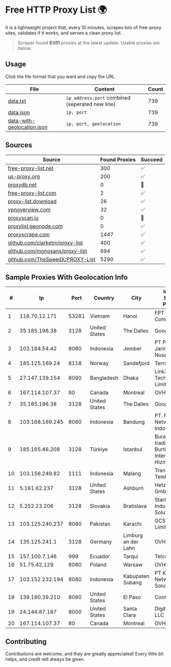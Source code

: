 
# Free HTTP Proxy List 🌍

It is a lightweight project that, every 10 minutes, scrapes lots of free-proxy sites, validates if it works, and serves a clean proxy list.


> Scraper found **8391** proxies at the latest update. Usable proxies are below.

## Usage

Click the file format that you want and copy the URL.


|File|Content|Count|
|----|-------|-----|
|[data.txt](https://raw.githubusercontent.com/themiralay/Proxy-List-World/master/data.txt)|`ip_address:port` combined (seperated new line)|739|
|[data.json](https://raw.githubusercontent.com/themiralay/Proxy-List-World/master/data.json)|`ip, port`|739|
|[data-with-geolocation.json](https://raw.githubusercontent.com/themiralay/Proxy-List-World/master/data-with-geolocation.json)|`ip, port, geolocation`|739|

## Sources

|Source|Found Proxies|Succeed|
|------|-------------|-------|
|[free-proxy-list.net](https://free-proxy-list.net)|300|✅|
|[us-proxy.org](https://www.us-proxy.org)|200|✅|
|[proxydb.net](http://proxydb.net)|0|🚫|
|[free-proxy-list.com](https://free-proxy-list.com/?page=&port=&type%5B%5D=http&type%5B%5D=https&up_time=0&search=Search)|2|✅|
|[proxy-list.download](https://www.proxy-list.download/HTTP)|26|✅|
|[vpnoverview.com](https://vpnoverview.com/privacy/anonymous-browsing/free-proxy-servers)|32|✅|
|[proxyscan.io](https://www.proxyscan.io)|0|🚫|
|[proxylist.geonode.com](https://proxylist.geonode.com/api/proxy-list?limit=300&page=1&sort_by=lastChecked&sort_type=desc&protocols=http,https)|0|✅|
|[proxyscrape.com](https://api.proxyscrape.com/v2/?request=displayproxies&protocol=http&timeout=10000&country=all&ssl=all&anonymity=all)|1447|✅|
|[github.com/clarketm/proxy-list](https://raw.githubusercontent.com/clarketm/proxy-list/master/proxy-list-raw.txt)|400|✅|
|[github.com/monosans/proxy-list](https://raw.githubusercontent.com/monosans/proxy-list/main/proxies/http.txt)|694|✅|
|[github.com/TheSpeedX/PROXY-List](https://raw.githubusercontent.com/TheSpeedX/PROXY-List/master/http.txt)|5290|✅|


## Sample Proxies With Geolocation Info

|#|Ip|Port|Country|City|Internet Service Provider|
|-|--|----|-------|----|-------------------------|
|1|118.70.12.171|53281|Vietnam|Hanoi|FPT Telecom Company|
|2|35.185.196.38|3128|United States|The Dalles|Google LLC|
|3|103.184.54.42|8080|Indonesia|Jember|PT Proxi Jaringan Nusantara|
|4|185.125.169.24|8118|Norway|Sandefjord|TerraHost AS|
|5|27.147.139.154|8090|Bangladesh|Dhaka|Link3 Technologies Limited|
|6|167.114.107.37|80|Canada|Montreal|OVH SAS|
|7|35.185.196.38|3128|United States|The Dalles|Google LLC|
|8|103.168.169.245|8080|Indonesia|Bandung|PT. Fiber Networks Indonesia|
|9|185.165.46.208|3128|Türkiye|Istanbul|Burak Buylu trading as BurtiNET Internet Hizmetleri|
|10|103.156.249.82|1111|Indonesia|Malang|Trans Media Telekomunikasi|
|11|5.161.62.237|3128|United States|Ashburn|Hetzner Online GmbH|
|12|5.252.23.206|3128|Slovakia|Bratislava|Stark Industries Solutions LTD|
|13|103.125.240.237|8080|Pakistan|Karachi|GCS (Private) Limited|
|14|135.125.241.1|3128|Germany|Limburg an der Lahn|OVH SAS|
|15|157.100.7.146|999|Ecuador|Tarqui|Telconet S.A|
|16|51.75.42.129|8080|Poland|Warsaw|OVH SAS|
|17|103.152.232.194|8080|Indonesia|Kabupaten Subang|PT Kingpolah Network Solutions|
|18|139.180.39.210|8080|United States|El Paso|Conterra|
|19|24.144.87.187|8000|United States|Santa Clara|DigitalOcean, LLC|
|20|167.114.107.37|80|Canada|Montreal|OVH SAS|



## Contributing

Contributions are welcome, and they are greatly appreciated! Every
little bit helps, and credit will always be given.

